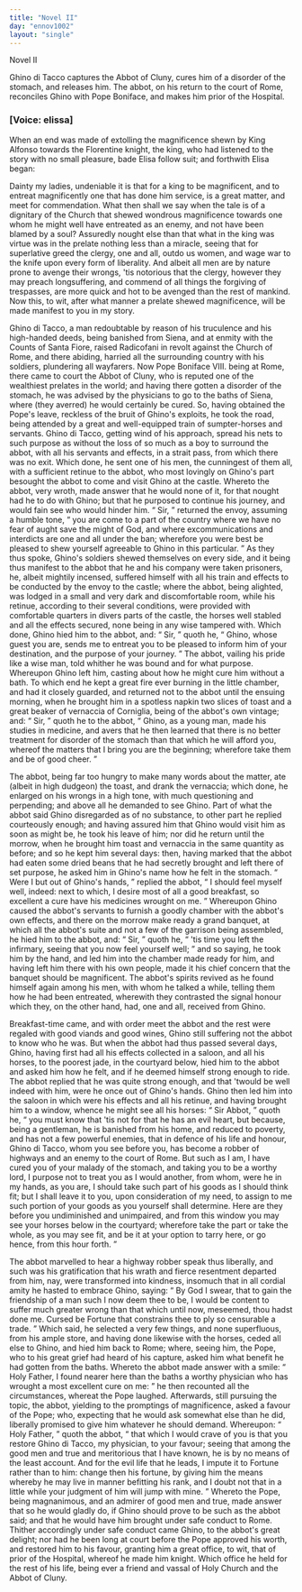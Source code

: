 ```yaml
---
title: "Novel II"
day: "ennov1002"
layout: "single"
---
```

<html>
 <head>
 </head>
 <body>
  <div id="nov1002" type="novella" who="elissa">
   <head>
    Novel II
   </head>
   <argument>
    <p>
     <milestone id="p00020001"/>
     <!--(i)-->
     Ghino di Tacco captures the Abbot of Cluny, cures him of
 a disorder of the stomach, and releases him. The
 abbot, on his return to the court of Rome, reconciles
 Ghino with Pope Boniface, and makes him prior of
 the Hospital.
     <!--(/i)-->
    </p>
   </argument>
   <p>
    <h3>
     [Voice: elissa]
    </h3>
   </p>
   <div3 type="commentary" who="author">
    <p>
     <milestone id="p00020002"/>
     <!--(sc)-->
     When
     <!--(/sc)-->
     an end was made of extolling the magnificence shewn by
 King Alfonso towards the Florentine knight, the king, who had
 listened to the story with no small pleasure, bade Elisa follow suit;
 and forthwith Elisa began:
    </p>
   </div3>
   <div3 type="commentary" who="elissa">
    <p>
     <milestone id="p00020003"/>
     Dainty my ladies, undeniable it is that
 for a king to be magnificent, and to entreat magnificently one that
 has done him service, is a great matter, and meet for commendation.
 What then shall we say when the tale is of a dignitary of the Church
 that shewed wondrous magnificence towards one whom he might
 well have entreated as an enemy, and not have been blamed by a
 soul?
     <milestone id="p00020004"/>
     Assuredly nought else than that what in the king was virtue
 was in the prelate nothing less than a miracle, seeing that for superlative
 greed the clergy, one and all, outdo us women, and wage war
 to the knife upon every form of liberality. And albeit all men are
 by nature prone to avenge their wrongs, 'tis notorious that the clergy,
 however they may preach longsuffering, and commend of all things
 the forgiving of trespasses, are more quick and hot to be avenged
 than the rest of mankind. Now this, to wit, after what manner a
 prelate shewed magnificence, will be made manifest to you in my
 story.
    </p>
   </div3>
   <p>
    <milestone id="p00020005"/>
    Ghino di Tacco, a man redoubtable by reason of his truculence
 and his high-handed deeds, being banished from Siena, and at enmity
 with the Counts of Santa Fiore, raised Radicofani in revolt against
    <pb n="318"/>
    the Church of Rome, and there abiding, harried all the surrounding
 country with his soldiers, plundering all wayfarers.
    <milestone id="p00020006"/>
    Now Pope
 Boniface VIII. being at Rome, there came to court the Abbot
 of Cluny, who is reputed one of the wealthiest prelates in the
 world; and having there gotten a disorder of the stomach, he was
 advised by the physicians to go to the baths of Siena, where (they
 averred) he would certainly be cured. So, having obtained the
 Pope's leave, reckless of the bruit of Ghino's exploits, he took the
 road, being attended by a great and well-equipped train of sumpter-horses
 and servants.
    <milestone id="p00020007"/>
    Ghino di Tacco, getting wind of his approach,
 spread his nets to such purpose as without the loss of so much as a
 boy to surround the abbot, with all his servants and effects, in a
 strait pass, from which there was no exit. Which done, he sent
 one of his men, the cunningest of them all, with a sufficient retinue to
 the abbot, who most lovingly on Ghino's part besought the abbot to
 come and visit Ghino at the castle.
    <milestone id="p00020008"/>
    Whereto the abbot, very wroth,
 made answer that he would none of it, for that nought had he to do
 with Ghino; but that he purposed to continue his journey, and
 would fain see who would hinder him.
    <milestone id="p00020009"/>
    <q direct="unspecified">
     Sir,
    </q>
    returned the envoy,
 assuming a humble tone,
    <q direct="unspecified">
     you are come to a part of the country
 where we have no fear of aught save the might of God, and where
 excommunications and interdicts are one and all under the ban;
 wherefore you were best be pleased to shew yourself agreeable to
 Ghino in this particular.
    </q>
    <milestone id="p00020010"/>
    As they thus spoke, Ghino's soldiers
 shewed themselves on every side, and it being thus manifest to the
 abbot that he and his company were taken prisoners, he, albeit
 mightily incensed, suffered himself with all his train and effects to be
 conducted by the envoy to the castle; where the abbot, being
 alighted, was lodged in a small and very dark and discomfortable
 room, while his retinue, according to their several conditions, were
 provided with comfortable quarters in divers parts of the castle, the
 horses well stabled and all the effects secured, none being in any
 wise tampered with.
    <milestone id="p00020011"/>
    Which done, Ghino hied him to the abbot,
 and:
    <q direct="unspecified">
     Sir,
    </q>
    quoth he,
    <q direct="unspecified">
     Ghino, whose guest you are, sends me to
 entreat you to be pleased to inform him of your destination, and the
 purpose of your journey.
    </q>
    <milestone id="p00020012"/>
    The abbot, vailing his pride like a wise
 man, told whither he was bound and for what purpose. Whereupon
 Ghino left him, casting about how he might cure him without a
    <pb n="319"/>
    bath. To which end he kept a great fire ever burning in the little
 chamber, and had it closely guarded, and returned not to the abbot
 until the ensuing morning, when he brought him in a spotless napkin
 two slices of toast and a great beaker of vernaccia of Corniglia, being
 of the abbot's own vintage;
    <milestone id="p00020013"/>
    and:
    <q direct="unspecified">
     Sir,
    </q>
    quoth he to the abbot,
    <q direct="unspecified">
     Ghino, as a young man, made his studies in medicine, and avers that
 he then learned that there is no better treatment for disorder of the
 stomach than that which he will afford you, whereof the matters
 that I bring you are the beginning; wherefore take them and be of
 good cheer.
    </q>
   </p>
   <p>
    <milestone id="p00020014"/>
    The abbot, being far too hungry to make many words about the
 matter, ate (albeit in high dudgeon) the toast, and drank the vernaccia;
 which done, he enlarged on his wrongs in a high tone, with
 much questioning and perpending; and above all he demanded to see
 Ghino.
    <milestone id="p00020015"/>
    Part of what the abbot said Ghino disregarded as of no
 substance, to other part he replied courteously enough; and having
 assured him that Ghino would visit him as soon as might be, he took
 his leave of him; nor did he return until the morrow, when he
 brought him toast and vernaccia in the same quantity as before;
 and so he kept him several days: then, having marked that the
 abbot had eaten some dried beans that he had secretly brought and
 left there of set purpose,
    <milestone id="p00020016"/>
    he asked him in Ghino's name how he
 felt in the stomach.
    <q direct="unspecified">
     Were I but out of Ghino's hands,
    </q>
    replied the
 abbot,
    <q direct="unspecified">
     I should feel myself well, indeed: next to which, I desire
 most of all a good breakfast, so excellent a cure have his medicines
 wrought on me.
    </q>
    <milestone id="p00020017"/>
    Whereupon Ghino caused the abbot's servants to
 furnish a goodly chamber with the abbot's own effects, and there
 on the morrow make ready a grand banquet, at which all the abbot's
 suite and not a few of the garrison being assembled, he hied him to
 the abbot, and:
    <q direct="unspecified">
     Sir,
    </q>
    quoth he,
    <q direct="unspecified">
     'tis time you left the infirmary,
 seeing that you now feel yourself well;
    </q>
    and so saying, he took him
 by the hand, and led him into the chamber made ready for him, and
 having left him there with his own people, made it his chief concern
 that the banquet should be magnificent.
    <milestone id="p00020018"/>
    The abbot's spirits revived
 as he found himself again among his men, with whom he talked a
 while, telling them how he had been entreated, wherewith they
 contrasted the signal honour which they, on the other hand, had,
 one and all, received from Ghino.
   </p>
   <pb n="320"/>
   <p>
    Breakfast-time came, and with order meet the abbot and the
 rest were regaled with good viands and good wines, Ghino still
 suffering not the abbot to know who he was.
    <milestone id="p00020019"/>
    But when the abbot
 had thus passed several days, Ghino, having first had all his effects
 collected in a saloon, and all his horses, to the poorest jade, in the
 courtyard below, hied him to the abbot and asked him how he felt,
 and if he deemed himself strong enough to ride. The abbot replied
 that he was quite strong enough, and that 'twould be well indeed
 with him, were he once out of Ghino's hands.
    <milestone id="p00020020"/>
    Ghino then led him
 into the saloon in which were his effects and all his retinue, and
 having brought him to a window, whence he might see all his horses:
    <milestone id="p00020021"/>
    <q direct="unspecified">
     Sir Abbot,
    </q>
    quoth he,
    <q direct="unspecified">
     you must know that 'tis not for that he
 has an evil heart, but because, being a gentleman, he is banished from
 his home, and reduced to poverty, and has not a few powerful enemies,
 that in defence of his life and honour, Ghino di Tacco, whom you see
 before you, has become a robber of highways and an enemy to the
 court of Rome.
     <milestone id="p00020022"/>
     But such as I am, I have cured you of your malady
 of the stomach, and taking you to be a worthy lord, I purpose not to
 treat you as I would another, from whom, were he in my hands, as
 you are, I should take such part of his goods as I should think fit;
 but I shall leave it to you, upon consideration of my need, to assign
 to me such portion of your goods as you yourself shall determine.
     <milestone id="p00020023"/>
     Here are they before you undiminished and unimpaired, and from
 this window you may see your horses below in the courtyard;
 wherefore take the part or take the whole, as you may see fit, and
 be it at your option to tarry here, or go hence, from this hour
 forth.
    </q>
   </p>
   <p>
    <milestone id="p00020024"/>
    The abbot marvelled to hear a highway robber speak thus
 liberally, and such was his gratification that his wrath and fierce
 resentment departed from him, nay, were transformed into kindness,
 insomuch that in all cordial amity he hasted to embrace Ghino,
 saying:
    <milestone id="p00020025"/>
    <q direct="unspecified">
     By God I swear, that to gain the friendship of a man such
 I now deem thee to be, I would be content to suffer much greater
 wrong than that which until now, meseemed, thou hadst done me.
 Cursed be Fortune that constrains thee to ply so censurable a trade.
    </q>
    <milestone id="p00020026"/>
    Which said, he selected a very few things, and none superfluous,
 from his ample store, and having done likewise with the horses, ceded
 all else to Ghino, and hied him back to Rome;
    <milestone id="p00020027"/>
    where, seeing him,
 the Pope, who to his great grief had heard of his capture, asked him
    <pb n="321"/>
    what benefit he had gotten from the baths. Whereto the abbot
 made answer with a smile:
    <q direct="unspecified">
     Holy Father, I found nearer here than
 the baths a worthy physician who has wrought a most excellent cure
 on me:
    </q>
    he then recounted all the circumstances, whereat the Pope
 laughed. Afterwards, still pursuing the topic, the abbot, yielding to
 the promptings of magnificence, asked a favour of the Pope;
    <milestone id="p00020028"/>
    who,
 expecting that he would ask somewhat else than he did, liberally
 promised to give him whatever he should demand. Whereupon:
    <q direct="unspecified">
     Holy Father,
    </q>
    quoth the abbot,
    <q direct="unspecified">
     that which I would crave of you
 is that you restore Ghino di Tacco, my physician, to your favour;
 seeing that among the good men and true and meritorious that I have
 known, he is by no means of the least account. And for the evil life
 that he leads, I impute it to Fortune rather than to him:
     <milestone id="p00020029"/>
     change then
 his fortune, by giving him the means whereby he may live in manner
 befitting his rank, and I doubt not that in a little while your
 judgment of him will jump with mine.
    </q>
    <milestone id="p00020030"/>
    Whereto the Pope, being
 magnanimous, and an admirer of good men and true, made answer
 that so he would gladly do, if Ghino should prove to be such as the
 abbot said; and that he would have him brought under safe conduct
 to Rome.
    <milestone id="p00020031"/>
    Thither accordingly under safe conduct came Ghino, to
 the abbot's great delight; nor had he been long at court before the
 Pope approved his worth, and restored him to his favour, granting
 him a great office, to wit, that of prior of the Hospital, whereof he
 made him knight. Which office he held for the rest of his life,
 being ever a friend and vassal of Holy Church and the Abbot of
 Cluny.
   </p>
  </div>
 </body>
</html>